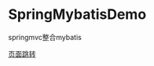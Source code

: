 # SpringMybatisDemo
springmvc整合mybatis

[页面跳转](https://github.com/1181631922/SpringMybatisDemo/blob/master/blog/SpringMVC/SpringMVC1.md)